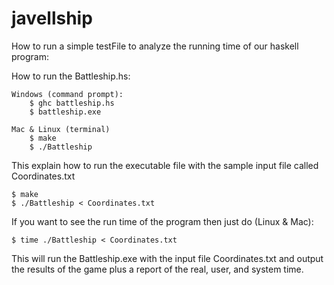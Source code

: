 # javellship

How to run a simple testFile to analyze the running time of our haskell program: 

How to run the Battleship.hs:
	
	Windows (command prompt):
		$ ghc battleship.hs
		$ battleship.exe
	
	Mac & Linux (terminal)
		$ make
		$ ./Battleship

This explain how to run the executable file with the sample input file called Coordinates.txt

	$ make
	$ ./Battleship < Coordinates.txt

If you want to see the run time of the program then just do (Linux & Mac):
	
	$ time ./Battleship < Coordinates.txt

This will run the Battleship.exe with the input file Coordinates.txt and output the results of the game
plus a report of the real, user, and system time. 
